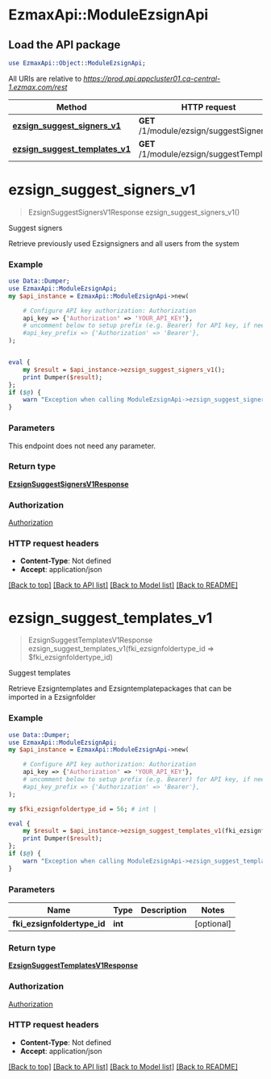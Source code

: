 # EzmaxApi::ModuleEzsignApi

## Load the API package
```perl
use EzmaxApi::Object::ModuleEzsignApi;
```

All URIs are relative to *https://prod.api.appcluster01.ca-central-1.ezmax.com/rest*

Method | HTTP request | Description
------------- | ------------- | -------------
[**ezsign_suggest_signers_v1**](ModuleEzsignApi.md#ezsign_suggest_signers_v1) | **GET** /1/module/ezsign/suggestSigners | Suggest signers
[**ezsign_suggest_templates_v1**](ModuleEzsignApi.md#ezsign_suggest_templates_v1) | **GET** /1/module/ezsign/suggestTemplates | Suggest templates


# **ezsign_suggest_signers_v1**
> EzsignSuggestSignersV1Response ezsign_suggest_signers_v1()

Suggest signers

Retrieve previously used Ezsignsigners and all users from the system

### Example
```perl
use Data::Dumper;
use EzmaxApi::ModuleEzsignApi;
my $api_instance = EzmaxApi::ModuleEzsignApi->new(

    # Configure API key authorization: Authorization
    api_key => {'Authorization' => 'YOUR_API_KEY'},
    # uncomment below to setup prefix (e.g. Bearer) for API key, if needed
    #api_key_prefix => {'Authorization' => 'Bearer'},
);


eval {
    my $result = $api_instance->ezsign_suggest_signers_v1();
    print Dumper($result);
};
if ($@) {
    warn "Exception when calling ModuleEzsignApi->ezsign_suggest_signers_v1: $@\n";
}
```

### Parameters
This endpoint does not need any parameter.

### Return type

[**EzsignSuggestSignersV1Response**](EzsignSuggestSignersV1Response.md)

### Authorization

[Authorization](../README.md#Authorization)

### HTTP request headers

 - **Content-Type**: Not defined
 - **Accept**: application/json

[[Back to top]](#) [[Back to API list]](../README.md#documentation-for-api-endpoints) [[Back to Model list]](../README.md#documentation-for-models) [[Back to README]](../README.md)

# **ezsign_suggest_templates_v1**
> EzsignSuggestTemplatesV1Response ezsign_suggest_templates_v1(fki_ezsignfoldertype_id => $fki_ezsignfoldertype_id)

Suggest templates

Retrieve Ezsigntemplates and Ezsigntemplatepackages that can be imported in a Ezsignfolder

### Example
```perl
use Data::Dumper;
use EzmaxApi::ModuleEzsignApi;
my $api_instance = EzmaxApi::ModuleEzsignApi->new(

    # Configure API key authorization: Authorization
    api_key => {'Authorization' => 'YOUR_API_KEY'},
    # uncomment below to setup prefix (e.g. Bearer) for API key, if needed
    #api_key_prefix => {'Authorization' => 'Bearer'},
);

my $fki_ezsignfoldertype_id = 56; # int | 

eval {
    my $result = $api_instance->ezsign_suggest_templates_v1(fki_ezsignfoldertype_id => $fki_ezsignfoldertype_id);
    print Dumper($result);
};
if ($@) {
    warn "Exception when calling ModuleEzsignApi->ezsign_suggest_templates_v1: $@\n";
}
```

### Parameters

Name | Type | Description  | Notes
------------- | ------------- | ------------- | -------------
 **fki_ezsignfoldertype_id** | **int**|  | [optional] 

### Return type

[**EzsignSuggestTemplatesV1Response**](EzsignSuggestTemplatesV1Response.md)

### Authorization

[Authorization](../README.md#Authorization)

### HTTP request headers

 - **Content-Type**: Not defined
 - **Accept**: application/json

[[Back to top]](#) [[Back to API list]](../README.md#documentation-for-api-endpoints) [[Back to Model list]](../README.md#documentation-for-models) [[Back to README]](../README.md)

